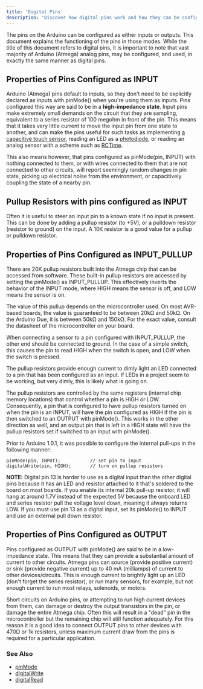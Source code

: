 ```yaml
---
title: 'Digital Pins'
description: 'Discover how digital pins work and how they can be configured.'
---
```



The pins on the Arduino can be configured as either inputs or outputs.  This document explains the functioning of the pins in those modes. While the title of this document refers to digital pins, it is important to note that vast majority of Arduino (Atmega) analog pins, may be configured, and used, in exactly the same manner as digital pins.

## Properties of Pins Configured as INPUT

Arduino (Atmega) pins default to inputs, so they don't need to be explicitly declared as inputs with pinMode() when you're using them as inputs. Pins configured this way are said to be in a **high-impedance state**. Input pins make extremely small demands on the circuit that they are sampling, equivalent to a series resistor of 100 megohm in front of the pin. This means that it takes very little current to move the input pin from one state to another, and can make the pins useful for such tasks as implementing [a capacitive touch sensor](https://playground.arduino.cc/Code/CapacitiveSensor), reading an LED as a [photodiode](https://playground.arduino.cc/Learning/LEDSensor), or reading an analog sensor with a scheme such as [RCTime](docs.arduino.cc/tutorials/generic/capacitance-meter).

This also means however, that pins configured as pinMode(pin, INPUT) with nothing connected to them, or with wires connected to them that are not connected to other circuits, will report seemingly random changes in pin state, picking up electrical noise from the environment, or capacitively coupling the state of a nearby pin.

## Pullup Resistors with pins configured as INPUT

Often it is useful to steer an input pin to a known state if no input is present. This can be done by adding a pullup resistor (to +5V), or a pulldown resistor (resistor to ground) on the input. A 10K resistor is a good value for a pullup or pulldown resistor.

## Properties of Pins Configured as INPUT_PULLUP

There are 20K pullup resistors built into the Atmega chip that can be accessed from software. These built-in pullup resistors are accessed by setting the pinMode() as INPUT_PULLUP. This effectively inverts the behavior of the INPUT mode, where HIGH means the sensor is off, and LOW means the sensor is on.

The value of this pullup depends on the microcontroller used. On most AVR-based boards, the value is guaranteed to be between 20kΩ and 50kΩ. On the Arduino Due, it is between 50kΩ and 150kΩ. For the exact value, consult the datasheet of the microcontroller on your board.

When connecting a sensor to a pin configured with INPUT_PULLUP, the other end should be connected to ground. In the case of a simple switch, this causes the pin to read HIGH when the switch is open, and LOW when the switch is pressed.

The pullup resistors provide enough current to dimly light an LED connected to a pin that has been configured as an input. If LEDs in a project seem to be working, but very dimly, this is likely what is going on.

The pullup resistors are controlled by the same registers (internal chip memory locations) that control whether a pin is HIGH or LOW. Consequently, a pin that is configured to have pullup resistors turned on when the pin is an INPUT, will have the pin configured as HIGH if the pin is then switched to an OUTPUT with pinMode(). This works in the other direction as well, and an output pin that is left in a HIGH state will have the pullup resistors set if switched to an input with pinMode().

Prior to Arduino 1.0.1, it was possible to configure the internal pull-ups in the following manner:

```arduino
pinMode(pin, INPUT);           // set pin to input
digitalWrite(pin, HIGH);       // turn on pullup resistors
```

**NOTE:** Digital pin 13 is harder to use as a digital input than the other digital pins because it has an LED and resistor attached to it that's soldered to the board on most boards. If you enable its internal 20k pull-up resistor, it will hang at around 1.7V instead of the expected 5V because the onboard LED and series resistor pull the voltage level down, meaning it always returns LOW.  If you must use pin 13 as a digital input, set its pinMode() to INPUT and use an external pull down resistor.

## Properties of Pins Configured as OUTPUT

Pins configured as OUTPUT with pinMode() are said to be in a low-impedance state. This means that they can provide a substantial amount of current to other circuits. Atmega pins can source (provide positive current) or sink (provide negative current) up to 40 mA (milliamps) of current to other devices/circuits. This is enough current to brightly light up an LED (don't forget the series resistor), or run many sensors, for example, but not enough current to run most relays, solenoids, or motors.

Short circuits on Arduino pins, or attempting to run high current devices from them, can damage or destroy the output transistors in the pin, or damage the entire Atmega chip. Often this will result in a "dead" pin in the microcontroller but the remaining chip will still function adequately. For this reason it is a good idea to connect OUTPUT pins to other devices with 470Ω or 1k resistors, unless maximum current draw from the pins is required for a particular application.


### See Also

- [pinMode](https://www.arduino.cc/reference/en/language/functions/digital-io/pinmode/)
- [digitalWrite](https://www.arduino.cc/reference/en/language/functions/digital-io/digitalwrite/)
- [digitalRead](https://www.arduino.cc/reference/en/language/functions/digital-io/digitalread/)